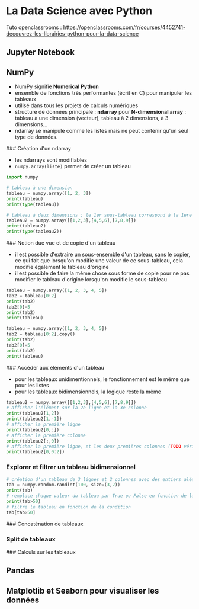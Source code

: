 # La Data Science avec Python

Tuto openclassrooms : https://openclassrooms.com/fr/courses/4452741-decouvrez-les-librairies-python-pour-la-data-science

## Jupyter Notebook

## NumPy

- NumPy signifie **Numerical Python**
- ensemble de fonctions très performantes (écrit en C) pour manipuler les tableaux
- utilisé dans tous les projets de calculs numériques
- structure de données principale : **ndarray** pour **N-dimensional array** : tableau à une dimension (vecteur), tableau à 2 dimensions, à 3 dimensions...
- ndarray se manipule comme les listes mais ne peut contenir qu'un seul type de données.

### Création d'un ndarray

- les ndarrays sont modifiables
- `numpy.array(liste)` permet de créer un tableau

```py
import numpy

# tableau à une dimension
tableau = numpy.array([1, 2, 3])
print(tableau)
print(type(tableau))

# tableau à deux dimensions : le 1er sous-tableau correspond à la 1ere ligne, le 2ème à la 2ème ligne...
tableau2 = numpy.array([[1,2,3],[4,5,6],[7,8,9]])
print(tableau2)
print(type(tableau2))
```

### Notion due vue et de copie d'un tableau

- il est possible d'extraire un sous-ensemble d'un tableau, sans le copier, ce qui fait que lorsqu'on modifie une valeur de ce sous-tableau, cela modifie également le tableau d'origine
- il est possible de faire la même chose sous forme de copie pour ne pas modifier le tableau d'origine lorsqu'on modifie le sous-tableau

```py
tableau = numpy.array([1, 2, 3, 4, 5])
tab2 = tableau[0:2]
print(tab2)
tab2[0]=5
print(tab2)
print(tableau)

tableau = numpy.array([1, 2, 3, 4, 5])
tab2 = tableau[0:2].copy()
print(tab2)
tab2[0]=5
print(tab2)
print(tableau)
```

### Accéder aux éléments d'un tableau

- pour les tableaux unidimentionnels, le fonctionnement est le même que pour les listes
- pour les tableaux bidimensionnels, la logique reste la même

```py
tableau2 = numpy.array([[1,2,3],[4,5,6],[7,8,9]])
# afficher l'élément sur la 2e ligne et la 3e colonne
print(tableau2[1,2])
print(tableau2[1,-1])
# afficher la première ligne
print(tableau2[0,:])
# afficher la première colonne
print(tableau2[:,0])
# afficher la première ligne, et les deux premières colonnes (TODO vérif)
print(tableau2[0,0:2])
```

### Explorer et filtrer un tableau bidimensionnel

```py
# création d'un tableau de 3 lignes et 2 colonnes avec des entiers aléatoires entre 0 et 100
tab = numpy.random.randint(100, size=(3,2))
print(tab)
# remplace chaque valeur du tableau par True ou False en fonction de la condition
print(tab>50)
# filtre le tableau en fonction de la condition
tab[tab>50]
```

### Concaténation de tableaux

### Split de tableaux

### Calculs sur les tableaux


## Pandas

## Matplotlib et Seaborn pour visualiser les données
